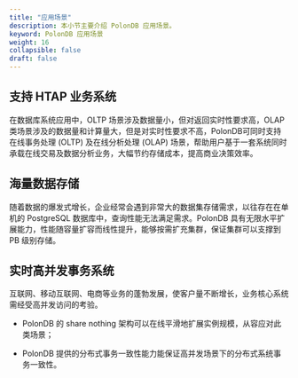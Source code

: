 ```yaml
---
title: "应用场景"
description: 本小节主要介绍 PolonDB 应用场景。 
keyword: PolonDB 应用场景 
weight: 16
collapsible: false
draft: false
---
```




## 支持 HTAP 业务系统

在数据库系统应用中，OLTP 场景涉及数据量小，但对返回实时性要求高，OLAP 类场景涉及的数据量和计算量大，但是对实时性要求不高，PolonDB可同时支持在线事务处理 (OLTP) 及在线分析处理 (OLAP) 场景，帮助用户基于一套系统同时承载在线交易及数据分析业务，大幅节约存储成本，提高商业决策效率。

## 海量数据存储

随着数据的爆发式增长，企业经常会遇到非常大的数据集存储需求，以往存在在单机的 PostgreSQL 数据库中，查询性能无法满足需求。PolonDB 具有无限水平扩展能力，性能随容量扩容而线性提升，能够按需扩充集群，保证集群可以支撑到 PB 级别存储。

## 实时高并发事务系统

互联网、移动互联网、电商等业务的蓬勃发展，使客户量不断增长，业务核心系统需经受高并发访问的考验。

- PolonDB 的 share nothing 架构可以在线平滑地扩展实例规模，从容应对此类场景；

- PolonDB 提供的分布式事务一致性能力能保证高并发场景下的分布式系统事务一致性。
